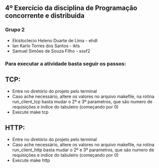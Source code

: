 ## 4º Exercício da disciplina de Programação concorrente e distribuida
### Grupo 2
- Ekistoclecio Heleno Duarte de Lima - ehdl
- Ian Karlo Torres dos Santos - ikts
- Samuel Simões de Souza Filho - sssf2

### Para executar a atividade basta seguir os passos:
## TCP:
- Entre no diretório do projeto pelo terminal
- Caso ache necessário, altere os valores no arquivo makefile, na rotina run_client_tcp basta mudar o 2º e 3º parametros, que são numero de requisições e indice do tabuleiro (começando por 0)
- Execute make tcp

## HTTP:
- Entre no diretório do projeto pelo terminal
- Caso ache necessário, altere os valores no arquivo makefile, na rotina run_client_http basta mudar o 2º e 3º parametros, que são numero de requisições e indice do tabuleiro (começando por 0)
- Execute make http